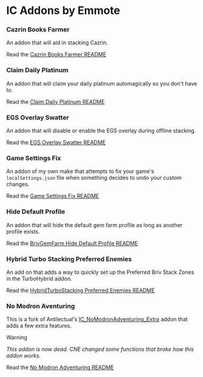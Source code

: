 # IC Addons by Emmote

### Cazrin Books Farmer

An addon that will aid in stacking Cazrin.

Read the [Cazrin Books Farmer README](IC_CazrinBooksFarmer_Extra/README.md)

### Claim Daily Platinum

An addon that will claim your daily platinum automagically so you don't have to.

Read the [Claim Daily Platinum README](IC_ClaimDailyPlatinum_Extra/README.md)

### EGS Overlay Swatter

An addon that will disable or enable the EGS overlay during offline stacking.

Read the [EGS Overlay Swatter README](IC_EGSOverlaySwatter_Extra/README.md)

### Game Settings Fix

An addon of my own make that attempts to fix your game's `localSettings.json` file when something decides to undo your custom changes.

Read the [Game Settings Fix README](IC_GameSettingsFix_Extra/README.md)

### Hide Default Profile

An addon that will hide the default gem farm profile as long as another profile exists.

Read the [BrivGemFarm Hide Default Profile README](IC_BrivGemFarm_HideDefaultProfile_Extra/README.md)

### Hybrid Turbo Stacking Preferred Enemies

An add on that adds a way to quickly set up the Preferred Briv Stack Zones in the TurboHybrid addon.

Read the [HybridTurboStacking Preferred Enemies README](IC_HybridTurboStacking_PreferredEnemies_Extra/README.md)

### No Modron Aventuring

This is a fork of Antilectual's [IC_NoModronAdventuring_Extra](https://github.com/antilectual/IC_Addons/tree/main/IC_Addons/IC_NoModronAdventuring_Extra) addon that adds a few extra features.  

> [!WARNING]
> *This addon is now dead. CNE changed some functions that broke how this addon works.*

Read the [No Modron Adventuring README](IC_NoModronAdventuring_Extra/README.md)